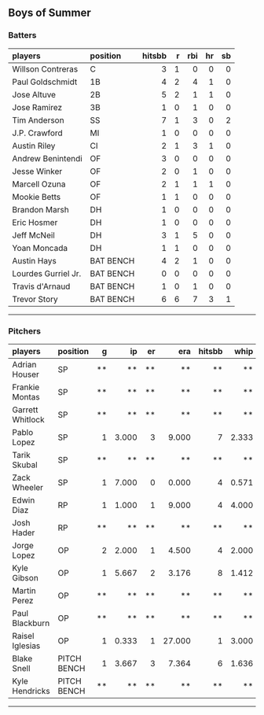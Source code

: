 ## Boys of Summer

### Batters

 
|players             |position  | hitsbb|  r| rbi| hr| sb| 
|:-------------------|:---------|------:|--:|---:|--:|--:| 
|Willson Contreras   |C         |      3|  1|   0|  0|  0| 
|Paul Goldschmidt    |1B        |      4|  2|   4|  1|  0| 
|Jose Altuve         |2B        |      5|  2|   1|  1|  0| 
|Jose Ramirez        |3B        |      1|  0|   1|  0|  0| 
|Tim Anderson        |SS        |      7|  1|   3|  0|  2| 
|J.P. Crawford       |MI        |      1|  0|   0|  0|  0| 
|Austin Riley        |CI        |      2|  1|   3|  1|  0| 
|Andrew Benintendi   |OF        |      3|  0|   0|  0|  0| 
|Jesse Winker        |OF        |      2|  0|   1|  0|  0| 
|Marcell Ozuna       |OF        |      2|  1|   1|  1|  0| 
|Mookie Betts        |OF        |      1|  1|   0|  0|  0| 
|Brandon Marsh       |DH        |      1|  0|   0|  0|  0| 
|Eric Hosmer         |DH        |      1|  0|   0|  0|  0| 
|Jeff McNeil         |DH        |      3|  1|   5|  0|  0| 
|Yoan Moncada        |DH        |      1|  1|   0|  0|  0| 
|Austin Hays         |BAT BENCH |      4|  2|   1|  0|  0| 
|Lourdes Gurriel Jr. |BAT BENCH |      0|  0|   0|  0|  0| 
|Travis d'Arnaud     |BAT BENCH |      1|  0|   1|  0|  0| 
|Trevor Story        |BAT BENCH |      6|  6|   7|  3|  1| 


* * *

### Pitchers

 
|players          |position    |  g|    ip| er|    era| hitsbb|  whip| so|  w| sv| 
|:----------------|:-----------|--:|-----:|--:|------:|------:|-----:|--:|--:|--:| 
|Adrian Houser    |SP          | **|    **| **|     **|     **|    **| **| **| **| 
|Frankie Montas   |SP          | **|    **| **|     **|     **|    **| **| **| **| 
|Garrett Whitlock |SP          | **|    **| **|     **|     **|    **| **| **| **| 
|Pablo Lopez      |SP          |  1| 3.000|  3|  9.000|      7| 2.333|  2|  0|  0| 
|Tarik Skubal     |SP          | **|    **| **|     **|     **|    **| **| **| **| 
|Zack Wheeler     |SP          |  1| 7.000|  0|  0.000|      4| 0.571|  9|  1|  0| 
|Edwin Diaz       |RP          |  1| 1.000|  1|  9.000|      4| 4.000|  2|  0|  0| 
|Josh Hader       |RP          | **|    **| **|     **|     **|    **| **| **| **| 
|Jorge Lopez      |OP          |  2| 2.000|  1|  4.500|      4| 2.000|  3|  0|  0| 
|Kyle Gibson      |OP          |  1| 5.667|  2|  3.176|      8| 1.412|  7|  0|  0| 
|Martin Perez     |OP          | **|    **| **|     **|     **|    **| **| **| **| 
|Paul Blackburn   |OP          | **|    **| **|     **|     **|    **| **| **| **| 
|Raisel Iglesias  |OP          |  1| 0.333|  1| 27.000|      1| 3.000|  1|  0|  0| 
|Blake Snell      |PITCH BENCH |  1| 3.667|  3|  7.364|      6| 1.636|  5|  0|  0| 
|Kyle Hendricks   |PITCH BENCH | **|    **| **|     **|     **|    **| **| **| **| 


* * *


